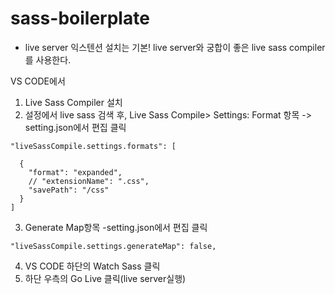 # sass-boilerplate

- live server 익스텐션 설치는 기본! live server와 궁합이 좋은 live sass compiler를 사용한다.

VS CODE에서
1. Live Sass Compiler 설치
2. 설정에서 live sass 검색 후, Live Sass Compile> Settings: Format 항목 -> setting.json에서 편집 클릭
```
"liveSassCompile.settings.formats": [

  {
    "format": "expanded",
    // "extensionName": ".css",
    "savePath": "/css"
  }
]
```
3. Generate Map항목 -setting.json에서 편집 클릭
```
"liveSassCompile.settings.generateMap": false,
````
4. VS CODE 하단의 Watch Sass 클릭
5. 하단 우측의 Go Live 클릭(live server실행)
